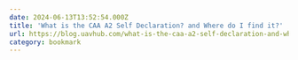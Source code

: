 ```yaml
---
date: 2024-06-13T13:52:54.000Z
title: 'What is the CAA A2 Self Declaration? and Where do I find it?'
url: https://blog.uavhub.com/what-is-the-caa-a2-self-declaration-and-where-do-i-find-it
category: bookmark
---
```

